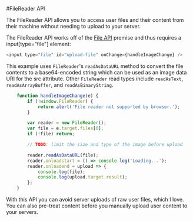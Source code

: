 #FileReader API

The FileReader API allows you to access user files and their content from their machine without needing to upload to your server.

The FileReader API works off of the [File API](https://davidwalsh.name/file-api) premise and thus requires a input[type="file"] element:

```js
<input type="file" id="upload-file" onChange={handleImageChange} />
```

This example uses `FileReader`'s `readAsDataURL` method to convert the file contents to a base64-encoded string which can be used as an image data URI for the src attribute.  Other `FileReader` read types include `readAsText`, `readAsArrayBuffer`, and `readAsBinaryString`.


```js
	function handleImageChange(e) {
		if (!window.FileReader) {
			return alert('File reader not supported by browser.');
		}

		var reader = new FileReader();
		var file = e.target.files[0];
		if (!file) return;

		// TODO: limit the size and type of the image before upload

		reader.readAsDataURL(file);
		reader.onloadstart = () => console.log('Loading...');
		reader.onloadend = upload => {
			console.log(file);
			console.log(upload.target.result);
		};
	}
```
With this API you can avoid server uploads of raw user files, which I love.  You can also pre-treat content before you manually upload user content to your servers.
